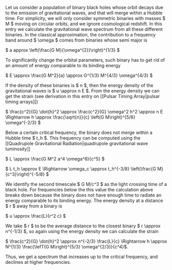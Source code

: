 Let us consider a population of binary black holes whose orbit decays due to the emission of gravitational waves, and that will merge within a Hubble time. For simplicity, we will only consider symmetric binaries with masses $ M $ moving on circular orbits, and we ignore cosmological redshift. In this entry we calculate the gravitational wave spectrum from all these different binaries. In the classical approximation, the contribution to a frequency band around $ \omega $ comes from binaries whose semi major is

$ a approx \left(\frac{G M}{\omega^{2}}\right)^{1/3} $

To significantly change the orbital parameters, such binary has to get rid of an amount of energy comparable to its binding energy

$ E \approx \frac{G M^2}{a} \approx G^{1/3} M^{4/3} \omega^{4/3} $

If the density of these binaries is $ n $, then the energy density of the gravitational waves is $ u \approx n E $. From the energy density we can get the strain (see derivation in this entry on [[Pulsar Timing Array|pulsar timing arrays]])

$ \frac{c^2}{G} \dot{h}^2 \approx \frac{c^2}{G} \omega^2 h^2 \approx n E \Rightarrow h \approx \frac{\sqrt{n}}{c} \left(G M\right)^{5/6} \omega^{-2/3} $

Below a certain critical frequency, the binary does not merge within a Hubble time $ t_h $. This frequency can be computed using the [[Quadrupole Gravitational Radiation|quadrupole gravitational wave luminosity]]

$ L \approx \frac{G M^2 a^4 \omega^6}{c^5} $

$ L t_h \approx E \Rightarrow \omega_c \approx t_h^{-3/8} \left(\frac{G M}{c^3}\right)^{-5/8} $

We identify the second timescale $ G M/c^3 $ as the light crossing time of a black hole. For frequencies below the this value the calculation above breaks down because the binary does not have enough time to radiate an energy comparable to its binding energy. The energy density at a distance $ r $ away from a binary is

$ u \approx \frac{L}{r^2 c} $

We take $ r $ to be the average distance to the closest binary $ r \approx n^{-1/3} $, so again using the energy density we can calculate the strain

$ \frac{c^2}{G} \dot{h}^2 \approx n^{-2/3} \frac{L}{c} \Rightarrow h \approx N^{1/3} \frac{\lefT(G M\right)^{5/3} \omega^{2/3}}{c^4}$.

Thus, we get a spectrum that increases up to the critical frequency, and declines at higher frequencies.